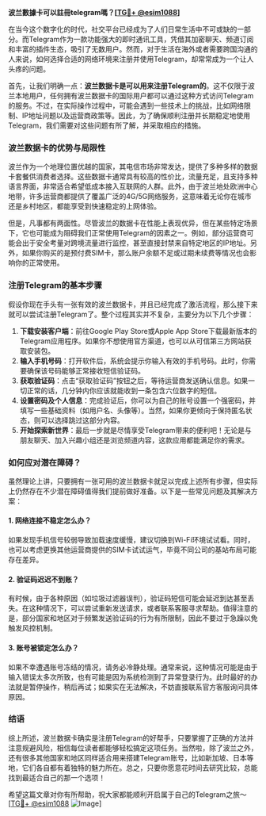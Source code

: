 **波兰數據卡可以註冊telegram嗎？[[TG💪+ @esim1088](https://t.me/s/esim1088)]**

在当今这个数字化的时代，社交平台已经成为了人们日常生活中不可或缺的一部分。而Telegram作为一款功能强大的即时通讯工具，凭借其加密聊天、频道订阅和丰富的插件生态，吸引了无数用户。然而，对于生活在海外或者需要跨国沟通的人来说，如何选择合适的网络环境来注册并使用Telegram，却常常成为一个让人头疼的问题。

首先，让我们明确一点：**波兰数据卡是可以用来注册Telegram的**。这不仅限于波兰本地用户，任何拥有波兰数据卡的国际用户都可以通过这种方式访问Telegram的服务。不过，在实际操作过程中，可能会遇到一些技术上的挑战，比如网络限制、IP地址问题以及运营商政策等。因此，为了确保顺利注册并长期稳定地使用Telegram，我们需要对这些问题有所了解，并采取相应的措施。

### 波兰数据卡的优势与局限性

波兰作为一个地理位置优越的国家，其电信市场非常发达，提供了多种多样的数据卡套餐供消费者选择。这些数据卡通常具有较高的性价比，流量充足，且支持多种语言界面，非常适合希望低成本接入互联网的人群。此外，由于波兰地处欧洲中心地带，许多运营商都提供了覆盖广泛的4G/5G网络服务，这意味着无论你在城市还是乡村地区，都能享受到快速稳定的上网体验。

但是，凡事都有两面性。尽管波兰的数据卡在性能上表现优异，但在某些特定场景下，它也可能成为阻碍我们正常使用Telegram的因素之一。例如，部分运营商可能会出于安全考量对跨境流量进行监控，甚至直接封禁来自特定地区的IP地址。另外，如果你购买的是预付费SIM卡，那么账户余额不足或过期未续费等情况也会影响你的正常使用。

### 注册Telegram的基本步骤

假设你现在手头有一张有效的波兰数据卡，并且已经完成了激活流程，那么接下来就可以尝试注册Telegram了。整个过程其实并不复杂，主要分为以下几个步骤：

1. **下载安装客户端**：前往Google Play Store或Apple App Store下载最新版本的Telegram应用程序。如果你不想使用官方渠道，也可以从可信第三方网站获取安装包。
2. **输入手机号码**：打开软件后，系统会提示你输入有效的手机号码。此时，你需要确保该号码能够正常接收短信验证码。
3. **获取验证码**：点击“获取验证码”按钮之后，等待运营商发送确认信息。如果一切正常的话，几分钟内你应该就能收到一条包含六位数字的短信。
4. **设置密码及个人信息**：完成验证后，你可以为自己的账号设置一个强密码，并填写一些基础资料（如用户名、头像等）。当然，如果你更倾向于保持匿名状态，则可以选择跳过这部分内容。
5. **开始探索新世界**：最后一步就是尽情享受Telegram带来的便利吧！无论是与朋友聊天、加入兴趣小组还是浏览频道内容，这款应用都能满足你的需求。

### 如何应对潜在障碍？

虽然理论上讲，只要拥有一张可用的波兰数据卡就足以完成上述所有步骤，但实际上仍然存在不少潜在障碍值得我们提前做好准备。以下是一些常见问题及其解决方案：

#### 1. 网络连接不稳定怎么办？
如果发现手机信号较弱导致加载速度缓慢，建议切换到Wi-Fi环境试试看。同时，也可以考虑更换其他运营商提供的SIM卡试试运气，毕竟不同公司的基站布局可能存在差异。

#### 2. 验证码迟迟不到账？
有时候，由于各种原因（如垃圾过滤器误判），验证码短信可能会延迟到达甚至丢失。在这种情况下，可以尝试重新发送请求，或者联系客服寻求帮助。值得注意的是，部分国家和地区对于频繁发送验证码的行为有所限制，因此不要过于急躁以免触发风控机制。

#### 3. 账号被锁定怎么办？
如果不幸遭遇账号冻结的情况，请务必冷静处理。通常来说，这种情况可能是由于输入错误太多次所致，也有可能是因为系统检测到了异常登录行为。此时最好的办法就是暂停操作，稍后再试；如果实在无法解决，不妨直接联系官方客服询问具体原因。

### 结语

综上所述，波兰数据卡确实是注册Telegram的好帮手，只要掌握了正确的方法并注意规避风险，相信每位读者都能够轻松搞定这项任务。当然啦，除了波兰之外，还有很多其他国家和地区同样适合用来搭建Telegram账号，比如新加坡、日本等地，它们各自都有着独特的魅力所在。总之，只要你愿意花时间去研究比较，总能找到最适合自己的那一个选项！

希望这篇文章对你有所帮助，祝大家都能顺利开启属于自己的Telegram之旅～[[TG💪+ @esim1088](https://t.me/s/esim1088) ![Image](https://i.postimg.cc/4NQfJmqS/Snipaste-2025-05-13-00-14-12.png)]